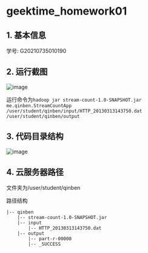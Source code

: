 # geektime_homework01
## 1. 基本信息

学号: G20210735010190

## 2. 运行截图
![image](https://user-images.githubusercontent.com/23160530/126074283-11dfe634-ead8-4a34-a84b-fb8dfaefff72.png)

运行命令为`hadoop jar stream-count-1.0-SNAPSHOT.jar me.qinben.StreamCountApp /user/student/qinben/input/HTTP_20130313143750.dat /user/student/qinben/output`
## 3. 代码目录结构
![image](https://user-images.githubusercontent.com/23160530/126077366-d31e7cef-03b0-4d78-bfcf-2b8dd0568100.png)

## 4. 云服务器路径
文件夹为/user/student/qinben

路径结构
```
|-- qinben
    |-- stream-count-1.0-SNAPSHOT.jar
    |-- input
        |-- HTTP_20130313143750.dat
    |-- output
        |-- part-r-00000
        |-- _SUCCESS
```
